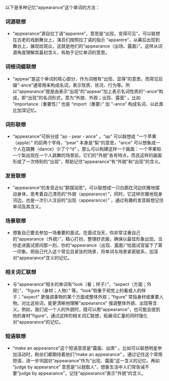 以下是多种记忆“appearance”这个单词的方法：

### 词源联想
 - “appearance”源自拉丁语“apparere”，意思是“出现，变得可见”。可以联想在古老的戏剧舞台上，演员们按照拉丁语的指示 “apparere”，从幕后出现到舞台上，展现给观众，这就是他们的“appearance（出场、露面）”。这样从词源角度理解其最初含义，有助于记忆单词的意思。

### 词根词缀联想
 - “appear”是这个单词的核心部分，作为词根有“出现、显得”的意思。而常见后缀“-ance”通常用来构成名词，表示性质、状况、行为等。所以“appearance”就是由表示“出现”的“appear”加上表示名词性质的“-ance”构成，即“出现”的名词形式，意为“外貌、外观；出现、露面” 。比如 “importance（重要性）” 也是 “import（重要）” 加 “-ance” 构成名词，以此类比加深记忆。

### 词形联想
 - “appearance”可拆分成 “ap - pear - ance” 。“ap” 可以联想成 “一个苹果（apple）” 的前两个字母，“pear” 本身是“梨”的意思，“ance” 可以想象成一个人在跳舞（dance）少了个“d” 。那么可以构建这样一个画面：一个苹果和一个梨出现在一个人跳舞的场景前，它们的“外貌”各有特点，而且这样的画面形成了一次特别的“出现”，帮助记住“appearance”有“外貌”和“出现”的含义。

### 发音联想
 - “appearance”的发音近似“鹅摆润思”。可以联想成一只白鹅在河边优雅地摆动身体，思考着自己漂亮的“外貌（appearance）”，同时，它这样优雅地现身河边，也是一次引人注目的“出现（appearance）” ，通过有趣的发音联想记住单词及其含义。

### 场景联想
 - 想象自己要去参加一场重要的面试。在面试当天，你非常注重自己的“appearance（外貌）”，精心打扮，整理好衣服，确保以最佳形象出现。当你走进面试房间那一刻，你的“appearance（出现、露面）”给面试官留下了第一印象。把自己代入这个常见且紧张的场景，将单词与场景紧密联系，加深对“appearance”含义的记忆。

### 相关词汇联想
 - 与“appearance”相关的单词有“look（看；样子）”、“aspect（方面；外观）”、“figure（身材；人物）” 等。“look”侧重于视觉上的看或人的样子；“aspect” 更强调事物的某个方面或整体外观；“figure” 常指身材或重要人物。对比这些词，能更清晰地理解“appearance” 强调整体外貌、出现等含义。例如，我们说一个人的外貌时，既可以用“appearance”，也可能会提到他的身材“figure”，通过这样的相关词汇联想，拓展词汇量的同时强化对“appearance”的记忆。

### 短语联想
 - “make an appearance”这个短语意思是“露面、出席” 。比如可以联想明星参加活动时，粉丝们都期待着他们“make an appearance” 。通过记住这个常用短语，进一步巩固对“appearance”作为“出现、露面”这一含义的记忆。再如 “judge by appearance” 意思是“以貌取人”，想象生活中人们常告诫不要“judge by appearance”，记住“appearance”表示“外貌”的含义。 
